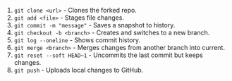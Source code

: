 1. `git clone <url>` - Clones the forked repo.
2. `git add <file>` - Stages file changes.
3. `git commit -m "message"` - Saves a snapshot to history.
4. `git checkout -b <branch>` - Creates and switches to a new branch.
5. `git log --oneline` - Shows commit history.
6. `git merge <branch>` - Merges changes from another branch into current.
7. `git reset --soft HEAD~1` - Uncommits the last commit but keeps changes.
8. `git push` - Uploads local changes to GitHub.

